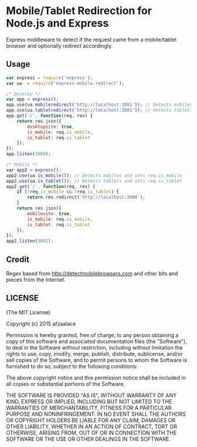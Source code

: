 # Mobile/Tablet Redirection for Node.js and Express

Express middleware to detect if the request came from a mobile/tablet browser and optionally redirect accordingly.

## Usage

```javascript
var express = require('express');
var ua  = require('express-mobile-redirect');

/* Desktop */
var app = express();
app.use(ua.mobileredirect('http://localhost:3001')); // Detects mobiles and sets req.is_mobile and redirects
app.use(ua.tabletredirect('http://localhost:3001')); // Detects tablets and sets req.is_tablet and redirects
app.get('/', function(req, res) {
    return res.json({
        desktopsite: true,
        is_mobile: req.is_mobile,
        is_tablet: req.is_tablet
    });
});
app.listen(3000);

/* Mobile */
var app2 = express();
app2.use(ua.is_mobile()); // Detects mobiles and sets req.is_mobile
app2.use(ua.is_tablet()); // Detects tablets and sets req.is_tablet
app2.get('/', function(req, res) {
    if (!req.is_mobile && !req.is_tablet) {
        return res.redirect('http://localhost:3000');
    }
    return res.json({
        mobilesite: true,
        is_mobile: req.is_mobile,
        is_tablet: req.is_tablet
    });
});
app2.listen(3001);
```

## Credit

Regex based from http://detectmobilebrowsers.com and other bits and pieces from the internet.


## LICENSE
(The MIT License)

Copyright (c) 2015 afzaalace

Permission is hereby granted, free of charge, to any person obtaining a copy
of this software and associated documentation files (the "Software"), to deal
in the Software without restriction, including without limitation the rights
to use, copy, modify, merge, publish, distribute, sublicense, and/or sell
copies of the Software, and to permit persons to whom the Software is
furnished to do so, subject to the following conditions:

The above copyright notice and this permission notice shall be included in
all copies or substantial portions of the Software.

THE SOFTWARE IS PROVIDED "AS IS", WITHOUT WARRANTY OF ANY KIND, EXPRESS OR
IMPLIED, INCLUDING BUT NOT LIMITED TO THE WARRANTIES OF MERCHANTABILITY,
FITNESS FOR A PARTICULAR PURPOSE AND NONINFRINGEMENT.  IN NO EVENT SHALL THE
AUTHORS OR COPYRIGHT HOLDERS BE LIABLE FOR ANY CLAIM, DAMAGES OR OTHER
LIABILITY, WHETHER IN AN ACTION OF CONTRACT, TORT OR OTHERWISE, ARISING FROM,
OUT OF OR IN CONNECTION WITH THE SOFTWARE OR THE USE OR OTHER DEALINGS IN
THE SOFTWARE.
